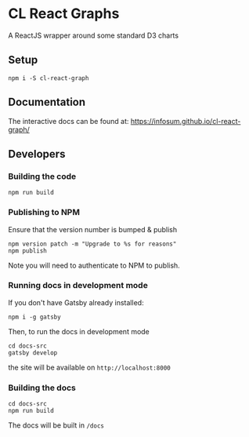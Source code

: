 # CL React Graphs
A ReactJS wrapper around some standard D3 charts

## Setup

```
npm i -S cl-react-graph
```

## Documentation

The interactive docs can be found at: https://infosum.github.io/cl-react-graph/

## Developers

### Building the code

 ```
 npm run build
 ```

### Publishing to NPM

 Ensure that the version number is bumped & publish
 
 ```
 npm version patch -m "Upgrade to %s for reasons"
 npm publish
 ```

Note you will need to authenticate to NPM to publish.

### Running docs in development mode

If you don't have Gatsby already installed:
```
npm i -g gatsby
```

Then, to run the docs in development mode


```
cd docs-src
gatsby develop
```

the site will be available on `http://localhost:8000`

### Building the docs

```
cd docs-src
npm run build
```

The docs will be built in `/docs`
